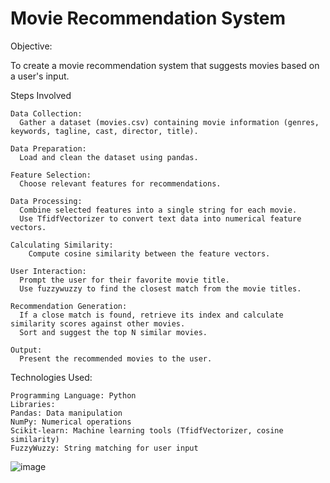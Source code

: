 # Movie Recommendation System

Objective:

To create a movie recommendation system that suggests movies based on a user's input.


Steps Involved

    Data Collection:
      Gather a dataset (movies.csv) containing movie information (genres, keywords, tagline, cast, director, title).
    
    Data Preparation:
      Load and clean the dataset using pandas.
    
    Feature Selection: 
      Choose relevant features for recommendations.
    
    Data Processing:
      Combine selected features into a single string for each movie.
      Use TfidfVectorizer to convert text data into numerical feature vectors.
      
    Calculating Similarity:
        Compute cosine similarity between the feature vectors.
    
    User Interaction:
      Prompt the user for their favorite movie title.
      Use fuzzywuzzy to find the closest match from the movie titles.
      
    Recommendation Generation:
      If a close match is found, retrieve its index and calculate similarity scores against other movies.
      Sort and suggest the top N similar movies.
      
    Output: 
      Present the recommended movies to the user.

Technologies Used:

    Programming Language: Python
    Libraries:
    Pandas: Data manipulation
    NumPy: Numerical operations
    Scikit-learn: Machine learning tools (TfidfVectorizer, cosine similarity)
    FuzzyWuzzy: String matching for user input
    
    
![image](https://github.com/user-attachments/assets/fba095a8-ec1e-4d83-b4ab-688253519d10)
